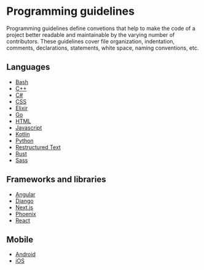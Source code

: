 # Programming guidelines

Programming guidelines define convetions that help to make the code of a project better readable and
maintainable by the varying number of contributors.
These guidelines cover file organization, indentation, comments, declarations, statements, white space,
naming conventions, etc.

## Languages

- [Bash](./languages/bash/README.md)
- [C++](./languages/cpp/README.md)
- [C\#](./languages/csharp/README.md)
- [CSS](./languages/css/README.md)
- [Elixir](./languages/elixir/README.md)
- [Go](./languages/go/README.md)
- [HTML](./languages/html/README.md)
- [Javascript](./languages/javascript/README.md)
- [Kotlin](./languages/kotlin/README.md)
- [Python](./languages/python/README.md)
- [Restructured Text](./languages/restructuredtext/README.md)
- [Rust](./languages/rust/README.md)
- [Sass](./languages/sass/README.md)

## Frameworks and libraries

* [Angular](./frameworks-and-libraries/angular/README.md)
* [Django](./frameworks-and-libraries/django/README.md)
* [Next.js](./frameworks-and-libraries/nextjs/README.md)
* [Phoenix](./frameworks-and-libraries/phoenix/README.md)
* [React](./frameworks-and-libraries/react/README.md)

## Mobile

* [Android](./mobile/android/README.md)
* [iOS](./mobile/ios/README.md)
